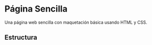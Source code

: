 # Página Sencilla

Una página web sencilla con maquetación básica usando HTML y CSS.

## Estructura


